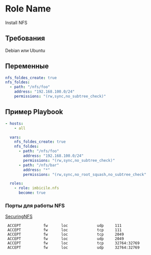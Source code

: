 # Role Name

Install NFS

## Требования

Debian или Ubuntu

## Переменные

```yaml
nfs_foldes_create: true
nfs_foldes:
  - path: "/nfs/foo"
    address: "192.168.100.0/24"
    permissions: "(rw,sync,no_subtree_check)"
```

## Пример Playbook

```yaml
- hosts:
    - all

  vars:
    nfs_foldes_create: true
    nfs_foldes:
      - path: "/nfs/foo"
        address: "192.168.100.0/24"
        permissions: "(rw,sync,no_subtree_check)"
      - path: "/nfs/bar"
        address: "*"
        permissions: "(rw,sync,no_root_squash,no_subtree_check"

  roles:
    - role: imbicile.nfs
      become: true
```

### Порты для работы NFS

[SecuringNFS](https://wiki.debian.org/SecuringNFS)

```
 ACCEPT          fw      loc             udp     111
 ACCEPT          fw      loc             tcp     111
 ACCEPT          fw      loc             tcp     2049
 ACCEPT          fw      loc             udp     2049
 ACCEPT          fw      loc             tcp     32764:32769
 ACCEPT          fw      loc             udp     32764:32769
```
